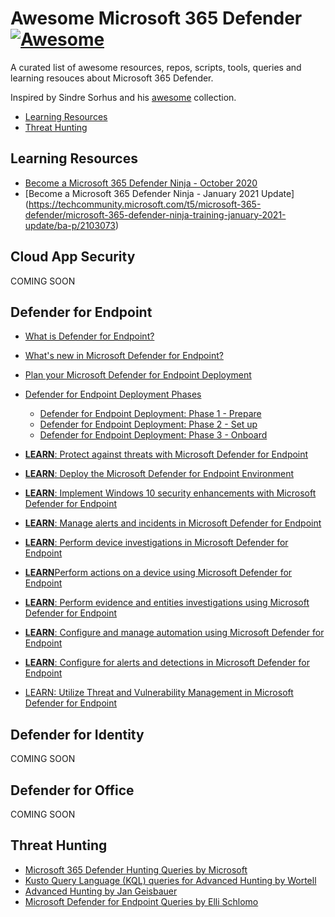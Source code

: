 # Awesome Microsoft 365 Defender [![Awesome](https://cdn.rawgit.com/sindresorhus/awesome/d7305f38d29fed78fa85652e3a63e154dd8e8829/media/badge.svg)](https://github.com/sindresorhus/awesome)

A curated list of awesome resources, repos, scripts, tools, queries and learning resouces about Microsoft 365 Defender.

Inspired by Sindre Sorhus and his [awesome](https://github.com/sindresorhus/awesome) collection.

- [Learning Resources](#learning-resources)
- [Threat Hunting](#threat-hunting)

## Learning Resources

- [Become a Microsoft 365 Defender Ninja - October 2020](https://techcommunity.microsoft.com/t5/microsoft-365-defender/become-a-microsoft-365-defender-ninja/ba-p/1789376)
- [Become a Microsoft 365 Defender Ninja - January 2021 Update] (<https://techcommunity.microsoft.com/t5/microsoft-365-defender/microsoft-365-defender-ninja-training-january-2021-update/ba-p/2103073>)

## Cloud App Security

COMING SOON

## Defender for Endpoint

- [What is Defender for Endpoint?](https://docs.microsoft.com/en-us/windows/security/threat-protection/microsoft-defender-atp/microsoft-defender-advanced-threat-protection)
- [What's new in Microsoft Defender for Endpoint?](https://docs.microsoft.com/en-us/windows/security/threat-protection/microsoft-defender-atp/whats-new-in-microsoft-defender-atp)
- [Plan your Microsoft Defender for Endpoint Deployment](https://docs.microsoft.com/en-us/windows/security/threat-protection/microsoft-defender-atp/deployment-strategy)
- [Defender for Endpoint Deployment Phases](https://docs.microsoft.com/en-us/windows/security/threat-protection/microsoft-defender-atp/deployment-phases)

  - [Defender for Endpoint Deployment: Phase 1 - Prepare](https://docs.microsoft.com/en-us/windows/security/threat-protection/microsoft-defender-atp/prepare-deployment)
  - [Defender for Endpoint Deployment: Phase 2 - Set up](https://docs.microsoft.com/en-us/windows/security/threat-protection/microsoft-defender-atp/production-deployment)
  - [Defender for Endpoint Deployment: Phase 3 - Onboard](https://docs.microsoft.com/en-us/windows/security/threat-protection/microsoft-defender-atp/onboarding)

- [**LEARN**: Protect against threats with Microsoft Defender for Endpoint](https://docs.microsoft.com/en-us/learn/modules/m365-security-threat-protect/)
- [**LEARN**: Deploy the Microsoft Defender for Endpoint Environment](https://docs.microsoft.com/en-gb/learn/modules/deploy-microsoft-defender-for-endpoints-environment/)
- [**LEARN**: Implement Windows 10 security enhancements with Microsoft Defender for Endpoint](https://docs.microsoft.com/en-gb/learn/modules/implement-windows-10-security-enhancements-with-microsoft-defender-for-endpoint/)
- [**LEARN**: Manage alerts and incidents in Microsoft Defender for Endpoint](https://docs.microsoft.com/en-gb/learn/modules/manage-alerts-incidents-microsoft-defender-for-endpoints/)
- [**LEARN**: Perform device investigations in Microsoft Defender for Endpoint](<https://docs.microsoft.com/en-gb/learn/modules/perform-device-investigations-microsoft-defender-for-endpoints/>)
- [**LEARN**Perform actions on a device using Microsoft Defender for Endpoint](https://docs.microsoft.com/en-gb/learn/modules/perform-actions-device-microsoft-defender-for-endpoint/)
- [**LEARN**: Perform evidence and entities investigations using Microsoft Defender for Endpoint](https://docs.microsoft.com/en-gb/learn/modules/perform-evidence-entities-investigations-microsoft-defender-for-endpoint/)
- [**LEARN**: Configure and manage automation using Microsoft Defender for Endpoint](https://docs.microsoft.com/en-gb/learn/modules/configure-manage-automation-microsoft-defender-for-endpoint/)
- [**LEARN**: Configure for alerts and detections in Microsoft Defender for Endpoint](https://docs.microsoft.com/en-gb/learn/modules/configure-settings-for-alerts-detections-microsoft-defender-for-endpoint/)
- [LEARN: Utilize Threat and Vulnerability Management in Microsoft Defender for Endpoint](https://docs.microsoft.com/en-gb/learn/modules/use-threat-vulnerability-management-microsoft-defender-for-endpoint/)

## Defender for Identity

COMING SOON

## Defender for Office

COMING SOON

## Threat Hunting

- [Microsoft 365 Defender Hunting Queries by Microsoft](https://github.com/microsoft/Microsoft-365-Defender-Hunting-Queries)
- [Kusto Query Language (KQL) queries for Advanced Hunting by Wortell](https://github.com/wortell/KQL)
- [Advanced Hunting by Jan Geisbauer](https://github.com/jangeisbauer/AdvancedHunting)
- [Microsoft Defender for Endpoint Queries by Elli Schlomo](https://github.com/eshlomo1/Microsoft-Defender-for-Endpoint-Queries)
